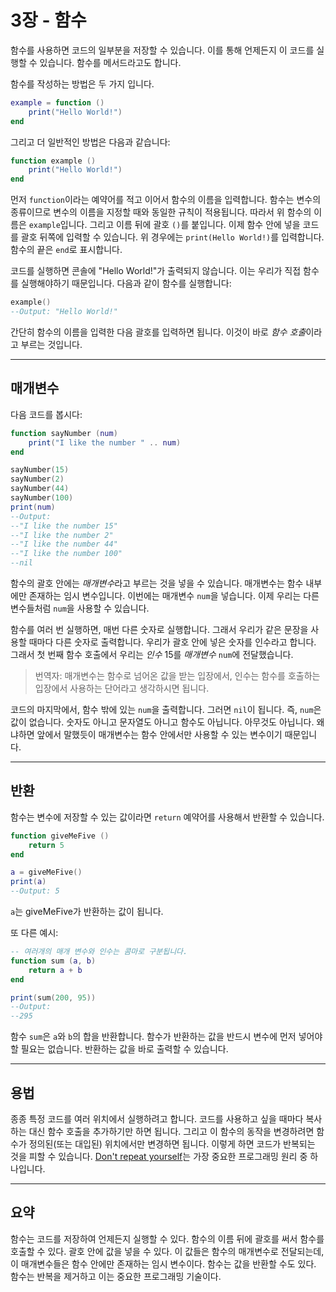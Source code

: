 # 3장 - 함수

함수를 사용하면 코드의 일부분을 저장할 수 있습니다. 이를 통해 언제든지 이 코드를 실행할 수 있습니다. 함수를 메서드라고도 합니다.

함수를 작성하는 방법은 두 가지 입니다.

```lua
example = function ()
	print("Hello World!")
end
```

그리고 더 일반적인 방법은 다음과 같습니다:

```lua
function example ()
	print("Hello World!")
end
```

먼저 `function`이라는 예약어를 적고 이어서 함수의 이름을 입력합니다. 함수는 변수의 종류이므로 변수의 이름을 지정할 때와 동일한 규칙이 적용됩니다. 따라서 위 함수의 이름은 `example`입니다. 그리고 이름 뒤에 괄호 `()`를 붙입니다. 이제 함수 안에 넣을 코드를 괄호 뒤쪽에 입력할 수 있습니다. 위 경우에는 `print(Hello World!)`를 입력합니다. 함수의 끝은 `end`로 표시합니다.

코드를 실행하면 콘솔에 "Hello World!"가 출력되지 않습니다. 이는 우리가 직접 함수를 실행해야하기 때문입니다. 다음과 같이 함수를 실행합니다:

```lua
example()
--Output: "Hello World!"
```
간단히 함수의 이름을 입력한 다음 괄호를 입력하면 됩니다. 이것이 바로 *함수 호출*이라고 부르는 것입니다.

___

## 매개변수

다음 코드를 봅시다:

```lua
function sayNumber (num)
	print("I like the number " .. num)
end

sayNumber(15)
sayNumber(2)
sayNumber(44)
sayNumber(100)
print(num)
--Output:
--"I like the number 15"
--"I like the number 2"
--"I like the number 44"
--"I like the number 100"
--nil
```

함수의 괄호 안에는 *매개변수*라고 부르는 것을 넣을 수 있습니다. 매개변수는 함수 내부에만 존재하는 임시 변수입니다. 이번에는 매개변수 `num`을 넣습니다. 이제 우리는 다른 변수들처럼 `num`을 사용할 수 있습니다.

함수를 여러 번 실행하면, 매번 다른 숫자로 실행합니다. 그래서 우리가 같은 문장을 사용할 때마다 다른 숫자로 출력합니다. 우리가 괄호 안에 넣은 숫자를 인수라고 합니다. 그래서 첫 번째 함수 호출에서 우리는 *인수* 15를 *매개변수* `num`에 전달했습니다.
> 번역자: 매개변수는 함수로 넘어온 값을 받는 입장에서, 인수는 함수를 호출하는 입장에서 사용하는 단어라고 생각하시면 됩니다.

코드의 마지막에서, 함수 밖에 있는 `num`을 출력합니다. 그러면 `nil`이 됩니다. 즉, `num`은 값이 없습니다. 숫자도 아니고 문자열도 아니고 함수도 아닙니다. 아무것도 아닙니다. 왜냐하면 앞에서 말했듯이 매개변수는 함수 안에서만 사용할 수 있는 변수이기 때문입니다.

___

## 반환

함수는 변수에 저장할 수 있는 값이라면 `return` 예약어를 사용해서 반환할 수 있습니다.

```lua
function giveMeFive ()
	return 5
end

a = giveMeFive()
print(a)
--Output: 5
```

`a`는 giveMeFive가 반환하는 값이 됩니다.

또 다른 예시:

```lua
-- 여러개의 매개 변수와 인수는 콤마로 구분됩니다.
function sum (a, b)
	return a + b
end

print(sum(200, 95))
--Output:
--295
```
함수 `sum`은 `a`와 `b`의 합을 반환합니다. 함수가 반환하는 값을 반드시 변수에 먼저 넣어야 할 필요는 없습니다. 반환하는 값을 바로 출력할 수 있습니다.

___

## 용법

종종 특정 코드를 여러 위치에서 실행하려고 합니다. 코드를 사용하고 싶을 때마다 복사하는 대신 함수 호출을 추가하기만 하면 됩니다. 그리고 이 함수의 동작을 변경하려면 함수가 정의된(또는 대입된) 위치에서만 변경하면 됩니다. 이렇게 하면 코드가 반복되는 것을 피할 수 있습니다. [Don't repeat yourself](https://en.wikipedia.org/wiki/Don%27t_repeat_yourself)는 가장 중요한 프로그래밍 원리 중 하나입니다.

___

## 요약

함수는 코드를 저장하여 언제든지 실행할 수 있다. 함수의 이름 뒤에 괄호를 써서 함수를 호출할 수 있다. 괄호 안에 값을 넣을 수 있다. 이 값들은 함수의 매개변수로 전달되는데, 이 매개변수들은 함수 안에만 존재하는 임시 변수이다. 함수는 값을 반환할 수도 있다. 함수는 반복을 제거하고 이는 중요한 프로그래밍 기술이다.
